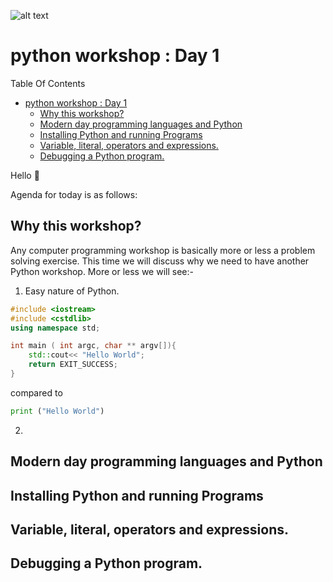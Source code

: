 ![alt text](http://programmingdays.com/img/62c218d0-fda7-4dd2-b49f-8628130c4c8f.png "programmingDays")

# python workshop : Day 1

Table Of Contents

<!-- @import "[TOC]" {cmd="toc" depthFrom=2 depthTo=6 orderedList=false} -->

<!-- code_chunk_output -->

- [python workshop : Day 1](#python-workshop--day-1)
  - [Why this workshop?](#why-this-workshop)
  - [Modern day programming languages and Python](#modern-day-programming-languages-and-python)
  - [Installing Python and running Programs](#installing-python-and-running-programs)
  - [Variable, literal, operators and expressions.​](#variable-literal-operators-and-expressions%e2%80%8b)
  - [Debugging a Python program.​](#debugging-a-python-program%e2%80%8b)

<!-- /code_chunk_output -->

Hello &#x1F44B;

Agenda for today is as follows:

## Why this workshop?

Any computer programming workshop is basically more or less a problem solving exercise. This time we will discuss why we need to have another Python workshop. More or less we will see:-

1. Easy nature of Python.

```C++
#include <iostream>
#include <cstdlib>
using namespace std;

int main ( int argc, char ** argv[]){
    std::cout<< "Hello World";
    return EXIT_SUCCESS;
}
```
compared to

```python
print ("Hello World")
```
2.

## Modern day programming languages and Python

## Installing Python and running Programs

## Variable, literal, operators and expressions.​

## Debugging a Python program.​
